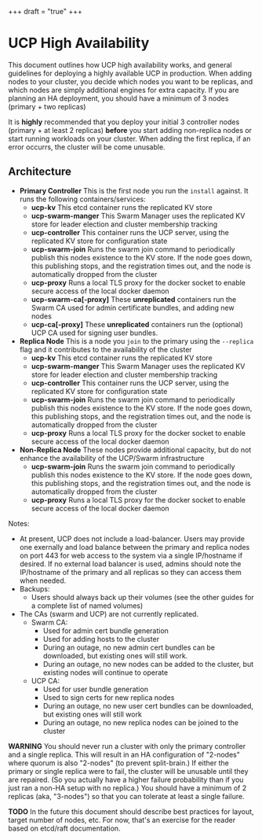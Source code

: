 +++
draft = "true"
+++

# UCP High Availability

This document outlines how UCP high availability works, and general
guidelines for deploying a highly available UCP in production.
When adding nodes to your cluster, you decide which nodes you want to
be replicas, and which nodes are simply additional engines for extra
capacity.  If you are planning an HA deployment, you should have a
minimum of 3 nodes (primary + two replicas)

It is **highly** recommended that you deploy your initial 3 controller
nodes (primary + at least 2 replicas) **before** you start adding
non-replica nodes or start running workloads on your cluster.  When adding
the first replica, if an error occurrs, the cluster will be come unusable.

## Architecture

* **Primary Controller** This is the first node you run the `install` against.  It runs the following containers/services:
    * **ucp-kv** This etcd container runs the replicated KV store
    * **ucp-swarm-manger** This Swarm Manager uses the replicated KV store for leader election and cluster membership tracking
    * **ucp-controller** This container runs the UCP server, using the replicated KV store for configuration state
    * **ucp-swarm-join** Runs the swarm join command to periodically publish this nodes existence to the KV store.  If the node goes down, this publishing stops, and the registration times out, and the node is automatically dropped from the cluster
    * **ucp-proxy** Runs a local TLS proxy for the docker socket to enable secure access of the local docker daemon
    * **ucp-swarm-ca[-proxy]** These **unreplicated** containers run the Swarm CA used for admin certificate bundles, and adding new nodes
    * **ucp-ca[-proxy]** These **unreplicated** containers run the (optional) UCP CA used for signing user bundles.
* **Replica Node**  This is a node you `join` to the primary using the `--replica` flag and it contributes to the availability of the cluster
    * **ucp-kv** This etcd container runs the replicated KV store
    * **ucp-swarm-manger** This Swarm Manager uses the replicated KV store for leader election and cluster membership tracking
    * **ucp-controller** This container runs the UCP server, using the replicated KV store for configuration state
    * **ucp-swarm-join** Runs the swarm join command to periodically publish this nodes existence to the KV store.  If the node goes down, this publishing stops, and the registration times out, and the node is automatically dropped from the cluster
    * **ucp-proxy** Runs a local TLS proxy for the docker socket to enable secure access of the local docker daemon
* **Non-Replica Node**  These nodes provide additional capacity, but do not enhance the availability of the UCP/Swarm infrastructure
    * **ucp-swarm-join** Runs the swarm join command to periodically publish this nodes existence to the KV store.  If the node goes down, this publishing stops, and the registration times out, and the node is automatically dropped from the cluster
    * **ucp-proxy** Runs a local TLS proxy for the docker socket to enable secure access of the local docker daemon

Notes:
* At present, UCP does not include a load-balancer.  Users may provide one exernally and load balance between the primary and replica nodes on port 443 for web access to the system via a single IP/hostname if desired.  If no external load balancer is used, admins should note the IP/hostname of the primary and all replicas so they can access them when needed.
* Backups:
    * Users should always back up their volumes (see the other guides for a complete list of named volumes)
* The CAs (swarm and UCP) are not currently replicated.
    * Swarm CA:
        * Used for admin cert bundle generation
        * Used for adding hosts to the cluster
        * During an outage, no new admin cert bundles can be downloaded, but existing ones will still work.
        * During an outage, no new nodes can be added to the cluster, but existing nodes will continue to operate
    * UCP CA:
        * Used for user bundle generation
        * Used to sign certs for new replica nodes
        * During an outage, no new user cert bundles can be downloaded, but existing ones will still work
        * During an outage, no new replica nodes can be joined to the cluster

**WARNING** You should never run a cluster with only the primary
controller and a single replica.  This will result in an HA configuration
of "2-nodes" where quorum is also "2-nodes" (to prevent split-brain.)
If either the primary or single replica were to fail, the cluster will be
unusable until they are repaired.  (So you actually have a higher failure
probability than if you just ran a non-HA setup with no replica.)  You
should have a minimum of 2 replicas (aka, "3-nodes") so that you can
tolerate at least a single failure.

**TODO** In the future this document should describe best practices for layout,
target number of nodes, etc.  For now, that's an exercise for the reader
based on etcd/raft documentation.
